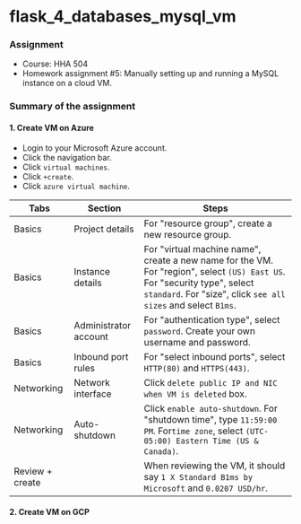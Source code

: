 # flask_4_databases_mysql_vm

### Assignment
- Course: HHA 504
- Homework assignment #5: Manually setting up and running a MySQL instance on a cloud VM.
  
### Summary of the assignment

#### 1. Create VM on Azure
- Login to your Microsoft Azure account.
- Click the navigation bar.
- Click `virtual machines`.
- Click `+create`.
- Click `azure virtual machine`.

| Tabs | Section | Steps |
| --- | --- | --- | 
| Basics | Project details | For "resource group", create a new resource group. |
| Basics | Instance details | For "virtual machine name", create a new name for the VM. For "region", select `(US) East US`. For "security type", select `standard`. For "size", click `see all sizes` and select `B1ms`. |
| Basics | Administrator account | For "authentication type", select `password`. Create your own username and password. |
| Basics | Inbound port rules | For "select inbound ports", select `HTTP(80)` and `HTTPS(443)`. |
| Networking | Network interface | Click `delete public IP and NIC when VM is deleted` box. |
| Networking | Auto-shutdown | Click `enable auto-shutdown`. For "shutdown time", type `11:59:00 PM`. For`time zone`, select `(UTC-05:00) Eastern Time (US & Canada)`. |
| Review + create | | When reviewing the VM, it should say `1 X Standard B1ms by Microsoft` and `0.0207 USD/hr`. |

#### 2. Create VM on GCP

